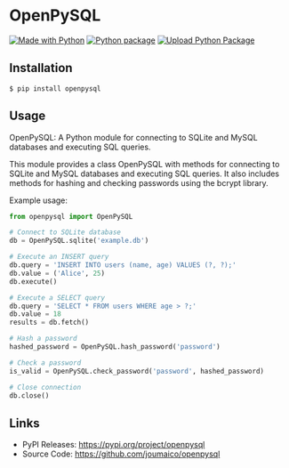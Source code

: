 # OpenPySQL

[![Made with Python](https://img.shields.io/badge/Python->=3.10-blue?logo=python&logoColor=white)](https://python.org "Go to Python homepage")
[![Python package](https://github.com/joumaico/openpysql/actions/workflows/python-package.yml/badge.svg)](https://github.com/joumaico/openpysql/actions/workflows/python-package.yml)
[![Upload Python Package](https://github.com/joumaico/openpysql/actions/workflows/python-publish.yml/badge.svg)](https://github.com/joumaico/openpysql/actions/workflows/python-publish.yml)

## Installation

```console
$ pip install openpysql
```

## Usage

OpenPySQL: A Python module for connecting to SQLite and MySQL databases and executing SQL queries.

This module provides a class OpenPySQL with methods for connecting to SQLite and MySQL databases and executing SQL queries. It also includes methods for hashing and checking passwords using the bcrypt library.

Example usage:

```python
from openpysql import OpenPySQL

# Connect to SQLite database
db = OpenPySQL.sqlite('example.db')

# Execute an INSERT query
db.query = 'INSERT INTO users (name, age) VALUES (?, ?);'
db.value = ('Alice', 25)
db.execute()

# Execute a SELECT query
db.query = 'SELECT * FROM users WHERE age > ?;'
db.value = 18
results = db.fetch()

# Hash a password
hashed_password = OpenPySQL.hash_password('password')

# Check a password
is_valid = OpenPySQL.check_password('password', hashed_password)

# Close connection
db.close()
```

## Links
* PyPI Releases: https://pypi.org/project/openpysql
* Source Code: https://github.com/joumaico/openpysql
